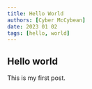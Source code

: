 ```yaml
---
title: Hello World
authors: [Cyber McCybean]
date: 2023 01 02
tags: [hello, world]
---
```


## Hello world

This is my first post.
